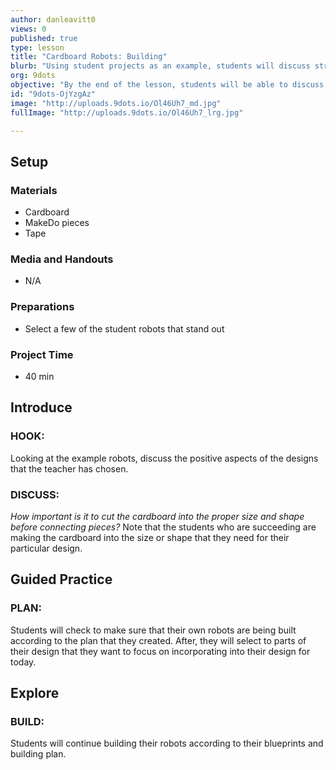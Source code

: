 ```yaml
---
author: danleavitt0
views: 0
published: true
type: lesson
title: "Cardboard Robots: Building"
blurb: "Using student projects as an example, students will discuss strategies for successfully building their robot and put them into practice."
org: 9dots
objective: "By the end of the lesson, students will be able to discuss strategies for building with cardboard, and select two important pieces to finish building."
id: "9dots-OjYzgAz"
image: "http://uploads.9dots.io/Ol46Uh7_md.jpg"
fullImage: "http://uploads.9dots.io/Ol46Uh7_lrg.jpg"

---
```


## Setup

### Materials 

- Cardboard
- MakeDo pieces
- Tape

### Media and Handouts

- N/A

### Preparations

- Select a few of the student robots that stand out

### Project Time 

- 40 min

## Introduce

### HOOK:
Looking at the example robots, discuss the positive aspects of the designs that the teacher has chosen. 

### DISCUSS:
_How important is it to cut the cardboard into the proper size and shape before connecting pieces?_
Note that the students who are succeeding are making the cardboard into the size or shape that they need for their particular design.

## Guided Practice

### PLAN:
Students will check to make sure that their own robots are being built according to the plan that they created. After, they will select to parts of their design that they want to focus on incorporating into their design for today.

## Explore

### BUILD:
Students will continue building their robots according to their blueprints and building plan.
